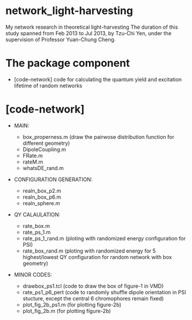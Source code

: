 network_light-harvesting
========================

My network research in theoretical light-harvesting
The duration of this study spanned from Feb 2013 to Jul 2013, by Tzu-Chi Yen, under the supervision of Professor Yuan-Chung Cheng.

The package component
========================
* [code-network] code for calculating the quantum yield and excitation lifetime of random networks

[code-network]
========================
* MAIN:
  * box_properness.m (draw the pairwose distribution function for different geometry) 
  * DipoleCoupling.m
  * FRate.m
  * rateM.m
  * whatsDE_rand.m

* CONFIGURATION GENERATION:
  * realn_box_p2.m
  * realn_box_p6.m
  * realn_sphere.m

* QY CALAULATION:
  * rate_box.m
  * rate_ps_1.m
  * rate_ps_1_rand.m (ploting with randomized energy configuration for PSI)
  * rate_box_rand.m (ploting with randomized energy for 5 highest/lowest QY configuration for random network with box geometry)

* MINOR CODES:
  * drawbox_ps1.tcl (code to draw the box of figure-1 in VMD)
  * rate_ps1_p6_pert (code to randomly shuffle dipole orientation in PSI stucture, except the central 6 chromophores remain fixed)
  * plot_fig_2b_ps1.m (for plotting figure-2b)
  * plot_fig_2b.m (for plotting figure-2b)
